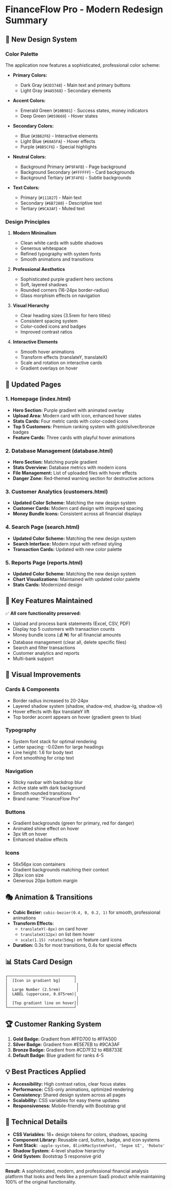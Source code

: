 # FinanceFlow Pro - Modern Redesign Summary

## 🎨 New Design System

### Color Palette
The application now features a sophisticated, professional color scheme:

- **Primary Colors:**
  - Dark Gray (`#2D3748`) - Main text and primary buttons
  - Light Gray (`#4A5568`) - Secondary elements
  
- **Accent Colors:**
  - Emerald Green (`#10B981`) - Success states, money indicators
  - Deep Green (`#059669`) - Hover states
  
- **Secondary Colors:**
  - Blue (`#3B82F6`) - Interactive elements
  - Light Blue (`#60A5FA`) - Hover effects
  - Purple (`#8B5CF6`) - Special highlights
  
- **Neutral Colors:**
  - Background Primary (`#F9FAFB`) - Page background
  - Background Secondary (`#FFFFFF`) - Card backgrounds
  - Background Tertiary (`#F3F4F6`) - Subtle backgrounds
  
- **Text Colors:**
  - Primary (`#111827`) - Main text
  - Secondary (`#6B7280`) - Descriptive text
  - Tertiary (`#9CA3AF`) - Muted text

### Design Principles

1. **Modern Minimalism**
   - Clean white cards with subtle shadows
   - Generous whitespace
   - Refined typography with system fonts
   - Smooth animations and transitions

2. **Professional Aesthetics**
   - Sophisticated purple gradient hero sections
   - Soft, layered shadows
   - Rounded corners (16-24px border-radius)
   - Glass morphism effects on navigation

3. **Visual Hierarchy**
   - Clear heading sizes (3.5rem for hero titles)
   - Consistent spacing system
   - Color-coded icons and badges
   - Improved contrast ratios

4. **Interactive Elements**
   - Smooth hover animations
   - Transform effects (translateY, translateX)
   - Scale and rotation on interactive cards
   - Gradient overlays on hover

## 📄 Updated Pages

### 1. Homepage (index.html)
- **Hero Section:** Purple gradient with animated overlay
- **Upload Area:** Modern card with icon, enhanced hover states
- **Stats Cards:** Four metric cards with color-coded icons
- **Top 5 Customers:** Premium ranking system with gold/silver/bronze badges
- **Feature Cards:** Three cards with playful hover animations

### 2. Database Management (database.html)
- **Hero Section:** Matching purple gradient
- **Stats Overview:** Database metrics with modern icons
- **File Management:** List of uploaded files with hover effects
- **Danger Zone:** Red-themed warning section for destructive actions

### 3. Customer Analytics (customers.html)
- **Updated Color Scheme:** Matching the new design system
- **Customer Cards:** Modern card design with improved spacing
- **Money Bundle Icons:** Consistent across all financial displays

### 4. Search Page (search.html)
- **Updated Color Scheme:** Matching the new design system
- **Search Interface:** Modern input with refined styling
- **Transaction Cards:** Updated with new color palette

### 5. Reports Page (reports.html)
- **Updated Color Scheme:** Matching the new design system
- **Chart Visualizations:** Maintained with updated color palette
- **Stats Cards:** Modernized design

## 🎯 Key Features Maintained

✅ **All core functionality preserved:**
- Upload and process bank statements (Excel, CSV, PDF)
- Display top 5 customers with transaction counts
- Money bundle icons (💰 ₦) for all financial amounts
- Database management (clear all, delete specific files)
- Search and filter transactions
- Customer analytics and reports
- Multi-bank support

## 🚀 Visual Improvements

### Cards & Components
- Border radius increased to 20-24px
- Layered shadow system (shadow, shadow-md, shadow-lg, shadow-xl)
- Hover effects with 8px translateY lift
- Top border accent appears on hover (gradient green to blue)

### Typography
- System font stack for optimal rendering
- Letter spacing: -0.02em for large headings
- Line height: 1.6 for body text
- Font smoothing for crisp text

### Navigation
- Sticky navbar with backdrop blur
- Active state with dark background
- Smooth rounded transitions
- Brand name: "FinanceFlow Pro"

### Buttons
- Gradient backgrounds (green for primary, red for danger)
- Animated shine effect on hover
- 3px lift on hover
- Enhanced shadow effects

### Icons
- 56x56px icon containers
- Gradient backgrounds matching their context
- 28px icon size
- Generous 20px bottom margin

## 🎭 Animation & Transitions

- **Cubic Bezier:** `cubic-bezier(0.4, 0, 0.2, 1)` for smooth, professional animations
- **Transform Effects:**
  - `translateY(-8px)` on card hover
  - `translateX(12px)` on list item hover
  - `scale(1.15) rotate(5deg)` on feature card icons
- **Duration:** 0.3s for most transitions, 0.4s for special effects

## 📊 Stats Card Design

```
┌─────────────────────────────┐
│  [Icon in gradient bg]      │
│                              │
│  Large Number (2.5rem)       │
│  LABEL (uppercase, 0.875rem)│
│                              │
│  [Top gradient line on hover]│
└─────────────────────────────┘
```

## 🏆 Customer Ranking System

1. **Gold Badge:** Gradient from #FFD700 to #FFA500
2. **Silver Badge:** Gradient from #E5E7EB to #9CA3AF
3. **Bronze Badge:** Gradient from #CD7F32 to #B8733E
4. **Default Badge:** Blue gradient for ranks 4-5

## 💡 Best Practices Applied

- **Accessibility:** High contrast ratios, clear focus states
- **Performance:** CSS-only animations, optimized rendering
- **Consistency:** Shared design system across all pages
- **Scalability:** CSS variables for easy theme updates
- **Responsiveness:** Mobile-friendly with Bootstrap grid

## 🔧 Technical Details

- **CSS Variables:** 18+ design tokens for colors, shadows, spacing
- **Component Library:** Reusable card, button, badge, and icon systems
- **Font Stack:** `-apple-system, BlinkMacSystemFont, 'Segoe UI', 'Roboto'`
- **Shadow System:** 4-level shadow hierarchy
- **Grid System:** Bootstrap 5 responsive grid

---

**Result:** A sophisticated, modern, and professional financial analysis platform that looks and feels like a premium SaaS product while maintaining 100% of the original functionality.


